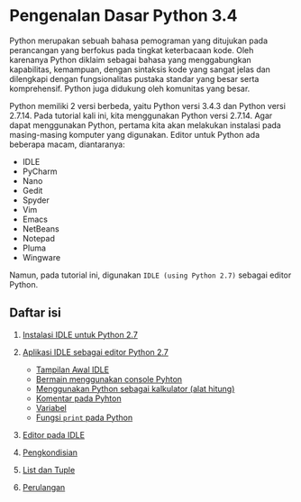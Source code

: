 
# Pengenalan Dasar Python 3.4

Python merupakan sebuah bahasa pemograman yang ditujukan pada perancangan yang berfokus pada tingkat keterbacaan kode. Oleh karenanya Python diklaim sebagai bahasa yang menggabungkan kapabilitas, kemampuan, dengan sintaksis kode yang sangat jelas dan dilengkapi dengan fungsionalitas pustaka standar yang besar serta komprehensif. Python juga didukung oleh komunitas yang besar.

Python memiliki 2 versi berbeda, yaitu Python versi 3.4.3 dan Python versi 2.7.14. Pada tutorial kali ini, kita menggunakan Python versi 2.7.14. Agar dapat menggunakan Python, pertama kita akan melakukan instalasi pada masing-masing komputer yang digunakan. 
Editor untuk Python ada beberapa macam, diantaranya:
+ IDLE
+ PyCharm
+ Nano
+ Gedit
+ Spyder
+ Vim
+ Emacs
+ NetBeans
+ Notepad
+ Pluma
+ Wingware

Namun, pada tutorial ini, digunakan `IDLE (using Python 2.7)` sebagai editor Python.

## Daftar isi 

1. [Instalasi IDLE untuk Python 2.7](https://github.com/yogidm/Dasar-Python/blob/master/Pengenalan%20Dasar%20Python.md#1-instalasi-idle-untuk-python-27)
2. [Aplikasi IDLE sebagai editor Python 2.7](https://github.com/yogidm/Dasar-Python/blob/master/Pengenalan%20Dasar%20Python.md#2-aplikasi-idle-sebagai-editor-python-27)
    * [Tampilan Awal IDLE](https://github.com/yogidm/Dasar-Python/blob/master/Pengenalan%20Dasar%20Python.md#-tampilan-awal-idle)
    * [Bermain menggunakan console Pyhton](https://github.com/yogidm/Dasar-Python/blob/master/Pengenalan%20Dasar%20Python.md#-bermain-menggunakan-console-pyhton)
    * [Menggunakan Python sebagai kalkulator (alat hitung)](https://github.com/yogidm/Dasar-Python/blob/master/Pengenalan%20Dasar%20Python.md#-menggunakan-python-sebagai-kalkulator-alat-hitung)
    * [Komentar pada Pyhton](https://github.com/yogidm/Dasar-Python/blob/master/Pengenalan%20Dasar%20Python.md#-komentar-pada-pyhton)
    * [Variabel](https://github.com/yogidm/Dasar-Python/blob/master/Pengenalan%20Dasar%20Python.md#-variabel)
    * [Fungsi `print` pada Python](https://github.com/yogidm/Dasar-Python/blob/master/Pengenalan%20Dasar%20Python.md#-fungsi-print-pada-python)
    

3. [Editor pada IDLE](https://github.com/yogidm/Dasar-Python/blob/master/Pengenalan%20Dasar%20Python.md#3-editor-pada-idle)
4. [Pengkondisian](https://github.com/yogidm/Dasar-Python/blob/master/Pengenalan%20Dasar%20Python.md#4-pengkondisian)
5. [List dan Tuple](https://github.com/yogidm/Dasar-Python/blob/master/Pengenalan%20Dasar%20Python.md#5-list-dan-tuple)
6. [Perulangan](https://github.com/yogidm/Dasar-Python/blob/master/Pengenalan%20Dasar%20Python.md#6-perulangan-loops)

